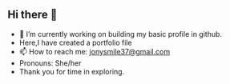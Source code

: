 ## Hi there 👋

- 🔭 I’m currently working on building my basic profile in github.
- Here,I have created a portfolio file
- 📫 How to reach me: jonysmile37@gmail.com
-  Pronouns: She/her
- Thank you for time in exploring.

